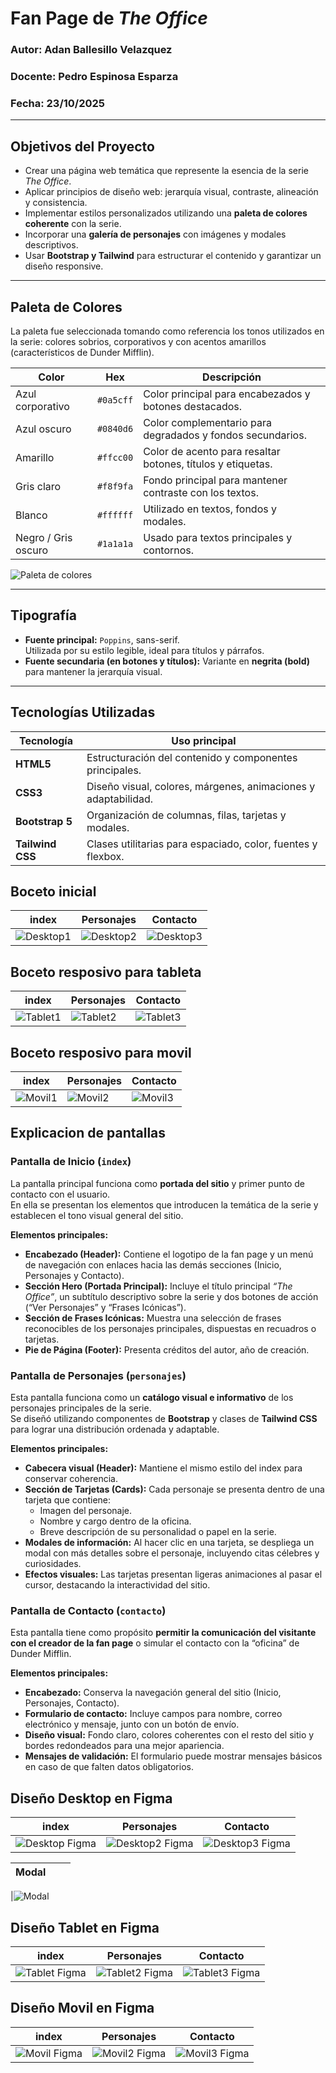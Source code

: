 # Fan Page de _The Office_

### Autor: **Adan Ballesillo Velazquez**

### Docente: **Pedro Espinosa Esparza**

### Fecha: **23/10/2025**

---

## Objetivos del Proyecto

- Crear una página web temática que represente la esencia de la serie _The Office_.
- Aplicar principios de diseño web: jerarquía visual, contraste, alineación y consistencia.
- Implementar estilos personalizados utilizando una **paleta de colores coherente** con la serie.
- Incorporar una **galería de personajes** con imágenes y modales descriptivos.
- Usar **Bootstrap y Tailwind** para estructurar el contenido y garantizar un diseño responsive.

---

## Paleta de Colores

La paleta fue seleccionada tomando como referencia los tonos utilizados en la serie: colores sobrios, corporativos y con acentos amarillos (característicos de Dunder Mifflin).

| Color               | Hex       | Descripción                                                 |
| ------------------- | --------- | ----------------------------------------------------------- |
| Azul corporativo    | `#0a5cff` | Color principal para encabezados y botones destacados.      |
| Azul oscuro         | `#0840d6` | Color complementario para degradados y fondos secundarios.  |
| Amarillo            | `#ffcc00` | Color de acento para resaltar botones, títulos y etiquetas. |
| Gris claro          | `#f8f9fa` | Fondo principal para mantener contraste con los textos.     |
| Blanco              | `#ffffff` | Utilizado en textos, fondos y modales.                      |
| Negro / Gris oscuro | `#1a1a1a` | Usado para textos principales y contornos.                  |

![Paleta de colores](img\PaletaColores.jpeg)

---

## Tipografía

- **Fuente principal:** `Poppins`, sans-serif.  
  Utilizada por su estilo legible, ideal para títulos y párrafos.
- **Fuente secundaria (en botones y títulos):** Variante en **negrita (bold)** para mantener la jerarquía visual.

---

## Tecnologías Utilizadas

| Tecnología       | Uso principal                                                  |
| ---------------- | -------------------------------------------------------------- |
| **HTML5**        | Estructuración del contenido y componentes principales.        |
| **CSS3**         | Diseño visual, colores, márgenes, animaciones y adaptabilidad. |
| **Bootstrap 5**  | Organización de columnas, filas, tarjetas y modales.           |
| **Tailwind CSS** | Clases utilitarias para espaciado, color, fuentes y flexbox.   |

## Boceto inicial

| index                                 | Personajes                            | Contacto                              |
| ------------------------------------- | ------------------------------------- | ------------------------------------- |
| ![Desktop1](imgReportes\Desktop1.png) | ![Desktop2](imgReportes\Desktop2.png) | ![Desktop3](imgReportes\Desktop3.png) |

## Boceto resposivo para tableta

| index                               | Personajes                          | Contacto                            |
| ----------------------------------- | ----------------------------------- | ----------------------------------- |
| ![Tablet1](imgReportes\Tablet1.png) | ![Tablet2](imgReportes\Tablet2.png) | ![Tablet3](imgReportes\Tablet3.png) |

## Boceto resposivo para movil

| index                             | Personajes                        | Contacto                          |
| --------------------------------- | --------------------------------- | --------------------------------- |
| ![Movil1](imgReportes\Movil1.png) | ![Movil2](imgReportes\Movil2.png) | ![Movil3](imgReportes\Movil3.png) |

## Explicacion de pantallas

### Pantalla de Inicio (`index`)

La pantalla principal funciona como **portada del sitio** y primer punto de contacto con el usuario.  
En ella se presentan los elementos que introducen la temática de la serie y establecen el tono visual general del sitio.

**Elementos principales:**

- **Encabezado (Header):** Contiene el logotipo de la fan page y un menú de navegación con enlaces hacia las demás secciones (Inicio, Personajes y Contacto).
- **Sección Hero (Portada Principal):** Incluye el título principal _“The Office”_, un subtítulo descriptivo sobre la serie y dos botones de acción (“Ver Personajes” y “Frases Icónicas”).
- **Sección de Frases Icónicas:** Muestra una selección de frases reconocibles de los personajes principales, dispuestas en recuadros o tarjetas.
- **Pie de Página (Footer):** Presenta créditos del autor, año de creación.

### Pantalla de Personajes (`personajes`)

Esta pantalla funciona como un **catálogo visual e informativo** de los personajes principales de la serie.  
Se diseñó utilizando componentes de **Bootstrap** y clases de **Tailwind CSS** para lograr una distribución ordenada y adaptable.

**Elementos principales:**

- **Cabecera visual (Header):** Mantiene el mismo estilo del index para conservar coherencia.
- **Sección de Tarjetas (Cards):** Cada personaje se presenta dentro de una tarjeta que contiene:
  - Imagen del personaje.
  - Nombre y cargo dentro de la oficina.
  - Breve descripción de su personalidad o papel en la serie.
- **Modales de información:** Al hacer clic en una tarjeta, se despliega un modal con más detalles sobre el personaje, incluyendo citas célebres y curiosidades.
- **Efectos visuales:** Las tarjetas presentan ligeras animaciones al pasar el cursor, destacando la interactividad del sitio.

### Pantalla de Contacto (`contacto`)

Esta pantalla tiene como propósito **permitir la comunicación del visitante con el creador de la fan page** o simular el contacto con la “oficina” de Dunder Mifflin.

**Elementos principales:**

- **Encabezado:** Conserva la navegación general del sitio (Inicio, Personajes, Contacto).
- **Formulario de contacto:** Incluye campos para nombre, correo electrónico y mensaje, junto con un botón de envío.
- **Diseño visual:** Fondo claro, colores coherentes con el resto del sitio y bordes redondeados para una mejor apariencia.
- **Mensajes de validación:** El formulario puede mostrar mensajes básicos en caso de que falten datos obligatorios.

## Diseño Desktop en Figma

| index                                     | Personajes                                 | Contacto                                   |
| ----------------------------------------- | ------------------------------------------ | ------------------------------------------ |
| ![Desktop Figma](imgReportes\Diseno1.png) | ![Desktop2 Figma](imgReportes\Diseno2.png) | ![Desktop3 Figma](imgReportes\Diseno3.png) |

| Modal |     |     |
| ----- | --- | --- |

|![Modal](imgReportes\Modal.png)

## Diseño Tablet en Figma

| index                                    | Personajes                                | Contacto                                  |
| ---------------------------------------- | ----------------------------------------- | ----------------------------------------- |
| ![Tablet Figma](imgReportes\Diseno4.png) | ![Tablet2 Figma](imgReportes\Diseno5.png) | ![Tablet3 Figma](imgReportes\Diseno6.png) |

## Diseño Movil en Figma

| index                                   | Personajes                               | Contacto                                 |
| --------------------------------------- | ---------------------------------------- | ---------------------------------------- |
| ![Movil Figma](imgReportes\Diseno7.png) | ![Movil2 Figma](imgReportes\Diseno8.png) | ![Movil3 Figma](imgReportes\Diseno9.png) |
